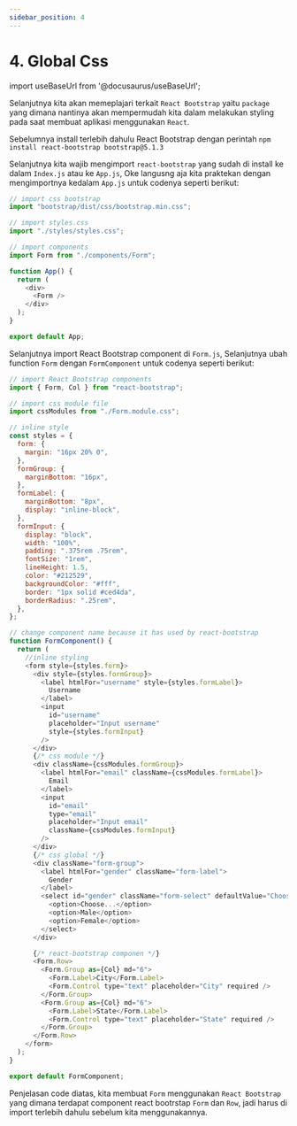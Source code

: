 ```yaml
---
sidebar_position: 4
---
```


# 4. Global Css

import useBaseUrl from '@docusaurus/useBaseUrl';

Selanjutnya kita akan memeplajari terkait `React Bootstrap` yaitu `package` yang dimana nantinya akan mempermudah kita dalam melakukan styling pada saat membuat aplikasi menggunakan `React`.

Sebelumnya install terlebih dahulu React Bootstrap dengan perintah `npm install react-bootstrap bootstrap@5.1.3`

Selanjutnya kita wajib mengimport `react-bootstrap` yang sudah di install ke dalam `Index.js` atau ke `App.js`, Oke langusng aja kita praktekan dengan mengimportnya kedalam `App.js` untuk codenya seperti berikut:

```js
// import css bootstrap
import "bootstrap/dist/css/bootstrap.min.css";

// import styles.css
import "./styles/styles.css";

// import components
import Form from "./components/Form";

function App() {
  return (
    <div>
      <Form />
    </div>
  );
}

export default App;
```

Selanjutnya import React Bootstrap component di `Form.js`, Selanjutnya ubah function `Form` dengan `FormComponent` untuk codenya seperti berikut:

```js
// import React Bootstrap components
import { Form, Col } from "react-bootstrap";

// import css module file
import cssModules from "./Form.module.css";

// inline style
const styles = {
  form: {
    margin: "16px 20% 0",
  },
  formGroup: {
    marginBottom: "16px",
  },
  formLabel: {
    marginBottom: "8px",
    display: "inline-block",
  },
  formInput: {
    display: "block",
    width: "100%",
    padding: ".375rem .75rem",
    fontSize: "1rem",
    lineHeight: 1.5,
    color: "#212529",
    backgroundColor: "#fff",
    border: "1px solid #ced4da",
    borderRadius: ".25rem",
  },
};

// change component name because it has used by react-bootstrap
function FormComponent() {
  return (
    //inline styling
    <form style={styles.form}>
      <div style={styles.formGroup}>
        <label htmlFor="username" style={styles.formLabel}>
          Username
        </label>
        <input
          id="username"
          placeholder="Input username"
          style={styles.formInput}
        />
      </div>
      {/* css module */}
      <div className={cssModules.formGroup}>
        <label htmlFor="email" className={cssModules.formLabel}>
          Email
        </label>
        <input
          id="email"
          type="email"
          placeholder="Input email"
          className={cssModules.formInput}
        />
      </div>
      {/* css global */}
      <div className="form-group">
        <label htmlFor="gender" className="form-label">
          Gender
        </label>
        <select id="gender" className="form-select" defaultValue="Choose...">
          <option>Choose...</option>
          <option>Male</option>
          <option>Female</option>
        </select>
      </div>

      {/* react-bootstrap componen */}
      <Form.Row>
        <Form.Group as={Col} md="6">
          <Form.Label>City</Form.Label>
          <Form.Control type="text" placeholder="City" required />
        </Form.Group>
        <Form.Group as={Col} md="6">
          <Form.Label>State</Form.Label>
          <Form.Control type="text" placeholder="State" required />
        </Form.Group>
      </Form.Row>
    </form>
  );
}

export default FormComponent;
```

Penjelasan code diatas, kita membuat `Form` menggunakan `React Bootstrap` yang dimana terdapat component react bootrstap `Form` dan `Row`, jadi harus di import terlebih dahulu sebelum kita menggunakannya.